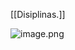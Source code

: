 [[Disiplinas.]]

![image.png](file:///C:/Users/EDUARD~1/AppData/Local/Temp/msohtmlclip1/01/clip_image001.png)